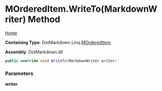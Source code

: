 <a name="_top"></a>

# MOrderedItem\.WriteTo\(MarkdownWriter\) Method

[Home](../../../../README.md#_top)

**Containing Type**: DotMarkdown\.Linq\.[MOrderedItem](../README.md#_top)

**Assembly**: DotMarkdown\.dll

```csharp
public override void WriteTo(MarkdownWriter writer)
```

### Parameters

**writer**